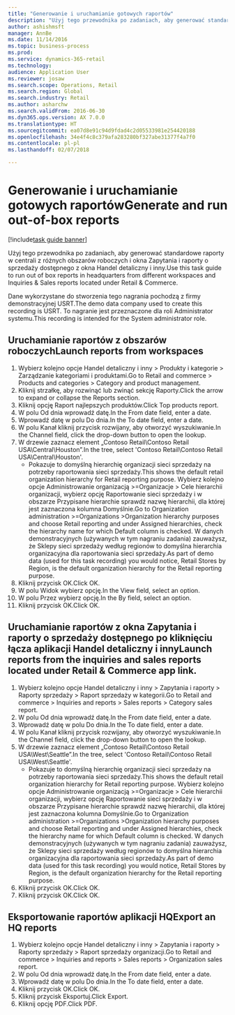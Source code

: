 ```yaml
--- 
title: "Generowanie i uruchamianie gotowych raportów"
description: "Użyj tego przewodnika po zadaniach, aby generować standardowe raporty w centrali z różnych obszarów roboczych i okna Zapytania i raporty o sprzedaży dostępnego z okna Handel detaliczny i inny."
author: ashishmsft
manager: AnnBe
ms.date: 11/14/2016
ms.topic: business-process
ms.prod: 
ms.service: dynamics-365-retail
ms.technology: 
audience: Application User
ms.reviewer: josaw
ms.search.scope: Operations, Retail
ms.search.region: Global
ms.search.industry: Retail
ms.author: asharchw
ms.search.validFrom: 2016-06-30
ms.dyn365.ops.version: AX 7.0.0
ms.translationtype: HT
ms.sourcegitcommit: ea07d8e91c94d9fdad4c2d05533981e254420188
ms.openlocfilehash: 34e4f4c8c379afa283280bf327abe31377f4a7f0
ms.contentlocale: pl-pl
ms.lasthandoff: 02/07/2018

---
```

# <a name="generate-and-run-out-of-box-reports"></a><span data-ttu-id="8afd9-103">Generowanie i uruchamianie gotowych raportów</span><span class="sxs-lookup"><span data-stu-id="8afd9-103">Generate and run out-of-box reports</span></span>

[!include[task guide banner](../includes/task-guide-banner.md)]

<span data-ttu-id="8afd9-104">Użyj tego przewodnika po zadaniach, aby generować standardowe raporty w centrali z różnych obszarów roboczych i okna Zapytania i raporty o sprzedaży dostępnego z okna Handel detaliczny i inny.</span><span class="sxs-lookup"><span data-stu-id="8afd9-104">Use this task guide to run out of box reports in headquarters from different workspaces and Inquiries & Sales reports located under Retail & Commerce.</span></span>



<span data-ttu-id="8afd9-105">Dane wykorzystane do stworzenia tego nagrania pochodzą z firmy demonstracyjnej USRT.</span><span class="sxs-lookup"><span data-stu-id="8afd9-105">The demo data company used to create this recording is USRT.</span></span> <span data-ttu-id="8afd9-106">To nagranie jest przeznaczone dla roli Administrator systemu.</span><span class="sxs-lookup"><span data-stu-id="8afd9-106">This recording is intended for the System administrator role.</span></span>


## <a name="launch-reports-from-workspaces"></a><span data-ttu-id="8afd9-107">Uruchamianie raportów z obszarów roboczych</span><span class="sxs-lookup"><span data-stu-id="8afd9-107">Launch reports from workspaces</span></span>
1. <span data-ttu-id="8afd9-108">Wybierz kolejno opcje Handel detaliczny i inny > Produkty i kategorie > Zarządzanie kategoriami i produktami.</span><span class="sxs-lookup"><span data-stu-id="8afd9-108">Go to Retail and commerce > Products and categories > Category and product management.</span></span>
2. <span data-ttu-id="8afd9-109">Kliknij strzałkę, aby rozwinąć lub zwinąć sekcję Raporty.</span><span class="sxs-lookup"><span data-stu-id="8afd9-109">Click the arrow to expand or collapse the Reports section.</span></span>
3. <span data-ttu-id="8afd9-110">Kliknij opcję Raport najlepszych produktów.</span><span class="sxs-lookup"><span data-stu-id="8afd9-110">Click Top products report.</span></span>
4. <span data-ttu-id="8afd9-111">W polu Od dnia wprowadź datę.</span><span class="sxs-lookup"><span data-stu-id="8afd9-111">In the From date field, enter a date.</span></span>
5. <span data-ttu-id="8afd9-112">Wprowadź datę w polu Do dnia.</span><span class="sxs-lookup"><span data-stu-id="8afd9-112">In the To date field, enter a date.</span></span>
6. <span data-ttu-id="8afd9-113">W polu Kanał kliknij przycisk rozwijany, aby otworzyć wyszukiwanie.</span><span class="sxs-lookup"><span data-stu-id="8afd9-113">In the Channel field, click the drop-down button to open the lookup.</span></span>
7. <span data-ttu-id="8afd9-114">W drzewie zaznacz element „Contoso Retail\Contoso Retail USA\Central\Houston”.</span><span class="sxs-lookup"><span data-stu-id="8afd9-114">In the tree, select 'Contoso Retail\Contoso Retail USA\Central\Houston'.</span></span>
    * <span data-ttu-id="8afd9-115">Pokazuje to domyślną hierarchię organizacji sieci sprzedaży na potrzeby raportowania sieci sprzedaży.</span><span class="sxs-lookup"><span data-stu-id="8afd9-115">This shows the default retail organization hierarchy for Retail reporting purpose.</span></span>   <span data-ttu-id="8afd9-116">Wybierz kolejno opcje Administrowanie organizacją >Organizacje > Cele hierarchii organizacji, wybierz opcję Raportowanie sieci sprzedaży i w obszarze Przypisane hierarchie sprawdź nazwę hierarchii, dla której jest zaznaczona kolumna Domyślnie.</span><span class="sxs-lookup"><span data-stu-id="8afd9-116">Go to Organization administration >Organizations >Organization hierarchy purposes and choose Retail reporting and under Assigned hierarchies, check the hierarchy name for which Default column is checked.</span></span>      <span data-ttu-id="8afd9-117">W danych demonstracyjnych (używanych w tym nagraniu zadania) zauważysz, że Sklepy sieci sprzedaży według regionów to domyślna hierarchia organizacyjna dla raportowania sieci sprzedaży.</span><span class="sxs-lookup"><span data-stu-id="8afd9-117">As part of demo data (used for this task recording) you would notice, Retail Stores by Region, is the default organization hierarchy for the Retail reporting purpose.</span></span>     
8. <span data-ttu-id="8afd9-118">Kliknij przycisk OK.</span><span class="sxs-lookup"><span data-stu-id="8afd9-118">Click OK.</span></span>
9. <span data-ttu-id="8afd9-119">W polu Widok wybierz opcję.</span><span class="sxs-lookup"><span data-stu-id="8afd9-119">In the View field, select an option.</span></span>
10. <span data-ttu-id="8afd9-120">W polu Przez wybierz opcję.</span><span class="sxs-lookup"><span data-stu-id="8afd9-120">In the By field, select an option.</span></span>
11. <span data-ttu-id="8afd9-121">Kliknij przycisk OK.</span><span class="sxs-lookup"><span data-stu-id="8afd9-121">Click OK.</span></span>

## <a name="launch-reports-from-the-inquiries-and-sales-reports-located-under-retail--commerce-app-link"></a><span data-ttu-id="8afd9-122">Uruchamianie raportów z okna Zapytania i raporty o sprzedaży dostępnego po kliknięciu łącza aplikacji Handel detaliczny i inny</span><span class="sxs-lookup"><span data-stu-id="8afd9-122">Launch reports from the inquiries and sales reports located under Retail & Commerce app link.</span></span>
1. <span data-ttu-id="8afd9-123">Wybierz kolejno opcje Handel detaliczny i inny > Zapytania i raporty > Raporty sprzedaży > Raport sprzedaży w kategorii.</span><span class="sxs-lookup"><span data-stu-id="8afd9-123">Go to Retail and commerce > Inquiries and reports > Sales reports > Category sales report.</span></span>
2. <span data-ttu-id="8afd9-124">W polu Od dnia wprowadź datę.</span><span class="sxs-lookup"><span data-stu-id="8afd9-124">In the From date field, enter a date.</span></span>
3. <span data-ttu-id="8afd9-125">Wprowadź datę w polu Do dnia.</span><span class="sxs-lookup"><span data-stu-id="8afd9-125">In the To date field, enter a date.</span></span>
4. <span data-ttu-id="8afd9-126">W polu Kanał kliknij przycisk rozwijany, aby otworzyć wyszukiwanie.</span><span class="sxs-lookup"><span data-stu-id="8afd9-126">In the Channel field, click the drop-down button to open the lookup.</span></span>
5. <span data-ttu-id="8afd9-127">W drzewie zaznacz element „Contoso Retail\Contoso Retail USA\West\Seattle”.</span><span class="sxs-lookup"><span data-stu-id="8afd9-127">In the tree, select 'Contoso Retail\Contoso Retail USA\West\Seattle'.</span></span>
    * <span data-ttu-id="8afd9-128">Pokazuje to domyślną hierarchię organizacji sieci sprzedaży na potrzeby raportowania sieci sprzedaży.</span><span class="sxs-lookup"><span data-stu-id="8afd9-128">This shows the default retail organization hierarchy for Retail reporting purpose.</span></span>   <span data-ttu-id="8afd9-129">Wybierz kolejno opcje Administrowanie organizacją >Organizacje > Cele hierarchii organizacji, wybierz opcję Raportowanie sieci sprzedaży i w obszarze Przypisane hierarchie sprawdź nazwę hierarchii, dla której jest zaznaczona kolumna Domyślnie.</span><span class="sxs-lookup"><span data-stu-id="8afd9-129">Go to Organization administration >Organizations >Organization hierarchy purposes and choose Retail reporting and under Assigned hierarchies, check the hierarchy name for which Default column is checked.</span></span>      <span data-ttu-id="8afd9-130">W danych demonstracyjnych (używanych w tym nagraniu zadania) zauważysz, że Sklepy sieci sprzedaży według regionów to domyślna hierarchia organizacyjna dla raportowania sieci sprzedaży.</span><span class="sxs-lookup"><span data-stu-id="8afd9-130">As part of demo data (used for this task recording) you would notice, Retail Stores by Region, is the default organization hierarchy for the Retail reporting purpose.</span></span>     
6. <span data-ttu-id="8afd9-131">Kliknij przycisk OK.</span><span class="sxs-lookup"><span data-stu-id="8afd9-131">Click OK.</span></span>
7. <span data-ttu-id="8afd9-132">Kliknij przycisk OK.</span><span class="sxs-lookup"><span data-stu-id="8afd9-132">Click OK.</span></span>

## <a name="export-an-hq-reports"></a><span data-ttu-id="8afd9-133">Eksportowanie raportów aplikacji HQ</span><span class="sxs-lookup"><span data-stu-id="8afd9-133">Export an HQ reports</span></span>
1. <span data-ttu-id="8afd9-134">Wybierz kolejno opcje Handel detaliczny i inny > Zapytania i raporty > Raporty sprzedaży > Raport sprzedaży organizacji.</span><span class="sxs-lookup"><span data-stu-id="8afd9-134">Go to Retail and commerce > Inquiries and reports > Sales reports > Organization sales report.</span></span>
2. <span data-ttu-id="8afd9-135">W polu Od dnia wprowadź datę.</span><span class="sxs-lookup"><span data-stu-id="8afd9-135">In the From date field, enter a date.</span></span>
3. <span data-ttu-id="8afd9-136">Wprowadź datę w polu Do dnia.</span><span class="sxs-lookup"><span data-stu-id="8afd9-136">In the To date field, enter a date.</span></span>
4. <span data-ttu-id="8afd9-137">Kliknij przycisk OK.</span><span class="sxs-lookup"><span data-stu-id="8afd9-137">Click OK.</span></span>
5. <span data-ttu-id="8afd9-138">Kliknij przycisk Eksportuj.</span><span class="sxs-lookup"><span data-stu-id="8afd9-138">Click Export.</span></span>
6. <span data-ttu-id="8afd9-139">Kliknij opcję PDF.</span><span class="sxs-lookup"><span data-stu-id="8afd9-139">Click PDF.</span></span>


